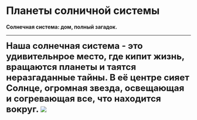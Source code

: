 <html>
  <body>
    <h1><b>Планеты солничной системы</h1>
    <b>Солнечная система:</b> дом, полный загадок.
<HR>
      <font size="5">
      Наша солнечная система - это удивительнрое место, где кипит жизнь, 
      <br>вращаются планеты и таятся неразгаданные тайны. В её центре сияет 
      <br>Солнце, огромная звезда, освещающая и согревающая все, что находится вокруг.
      </font>
   <img src=’система.jpg’ hspace=’30’ vspace=’20’>
      <body background="background.jpg">
  </body>
</html>
